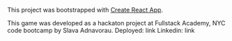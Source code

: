This project was bootstrapped with [Create React App](https://github.com/facebook/create-react-app).

This game was developed as a hackaton project at Fullstack Academy, NYC code bootcamp by Slava Adnavorau.
Deployed: link
Linkedin: link
